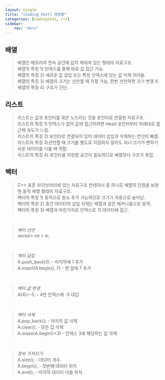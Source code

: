 ```yaml
---
layout: single
title: "[Coding Test] 형변환"
categories: [codingtest, c++]
sidebar:
    nav: "docs"
---
```


## 배열
> 배열은 메모리의 연속 공간에 값이 채워져 있는 형태의 자료구조. <br/>
> 배열의 특징 1) 인덱스를 통해 바로 값 접근 가능. <br/>
> 배열의 특징 2) 새로운 값 삽입 또는 특정 인덱스에 있는 값 삭제 어려움. <br/>
> 배열의 특징 3) 배열의 크기는 선언할 때 지정 가능, 한번 선언하면 크기 변경 X. <br/>
> 배열의 특징 4) 구조가 간단. <br/>

## 리스트
> 리스트는 값과 포인터를 묶은 노드라는 것을 포인터로 연결한 자료구조. <br/>
> 리스트의 특징 1) 인덱스가 없어 값에 접근하려면 Head 포인터부터 차례대로 접근해 속도가 느림. <br/>
> 리스트의 특징 2) 포인터로 연결되어 있어 데이터 삽입과 삭제하는 연산이 빠름. <br/>
> 리스트의 특징 3)선언할 때 크기를 별도로 지정하지 않아도 되니 크기가 변하기 쉬운 데이터를 다룰 때 적합. <br/>
> 리스트의 특징 4) 포인터를 저장할 공간이 필요하므로 배열보다 구조가 복잡. <br/>

## 벡터
> C++ 표준 라이브러리에 있는 자료구조 컨테이너 중 하나로 배열의 단점을 보완한 동적 배열 형태의 자료구조. <br/>
> 벡터의 특징 1) 동적으로 원소 추가 가능하므로 크기가 자동으로 늘어남. <br/>
> 벡터의 특징 2) 중간 데이터의 삽입 삭제는 배열과 같은 메커니즘으로 동작. <br/>
> 벡터의 특징 3) 배열과 마찬가지로 인덱스로 각 데이터에 접근. <br/>
<br/>

> *벡터 선언* <br/>
> vector< int > A; <br/>
<br/>

> *벡터 삽입*  <br/>
> A.push_back(1); - 마지막에 1 추가 <br/>
> A.insert(A.begin(), 7) - 맨 앞에 7 추가 <br/>
<br/>

> *벡터 값 변경* <br/>
> A[4]=-5; - 4번 인덱스에 -5 대입 <br/>
<br/>

> *벡터 삭제*  <br/>
> A.pop_back(); - 마지막 값 삭제 <br/>
> A.clear(); - 모든 값 삭제 <br/>
> A.erase(A.begin()+3) - 인덱스 3에 해당하는 값 삭제 <br/>
<br/>

> *정보 가져오기* <br/>
> A.size(); - 데이터 개수 <br/>
> A.begin(); - 첫번째 데이터 위치 <br/>
> A.end(); - 마지막 데이터 다음 위치 <br/>